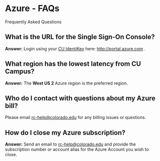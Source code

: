 # Azure - FAQs

Frequently Asked Questions

## What is the URL for the Single Sign-On Console?
**Answer:**
Login using your <a href="https://oit.colorado.edu/services/identity-access-management/identikey" target="_blank">CU IdentiKey</a> here: <a href="http://portal.azure.com" target="_blank">http://portal.azure.com </a>.

## What region has the lowest latency from CU Campus?
**Answer:**
The **West US 2** Azure region is the preferred region.

## Who do I contact with questions about my Azure bill?
Please email [rc-help@colorado.edu](mailto:rc-help@colorado.edu) for any billing issues or questions.

## How do I close my Azure subscription?
**Answer:**
Send an email to [rc-help@colorado.edu](mailto:rc-help@colorado.edu) and provide the subscription number or account alias for the Azure Account you wish to close.
